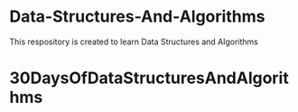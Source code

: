 # Data-Structures-And-Algorithms

This respository is created to learn Data Structures and Algorithms
# 30DaysOfDataStructuresAndAlgorithms
